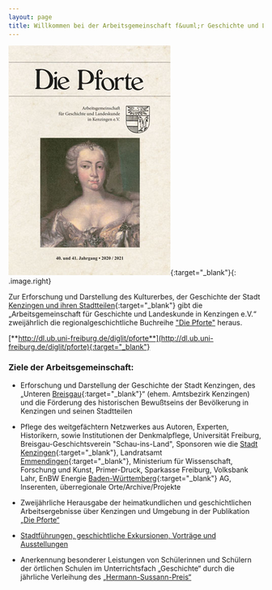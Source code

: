 ```yaml
---
layout: page
title: Willkommen bei der Arbeitsgemeinschaft f&uuml;r Geschichte und Landeskunde in Kenzingen e.V.
---
```




[!["Die Pforte"](assets/images/pforte-2020-2021.jpg)](http://dl.ub.uni-freiburg.de/diglit/pforte){:target="_blank"}{: .image.right}

Zur Erforschung und Darstellung des Kulturerbes, der Geschichte der Stadt [Kenzingen und ihren Stadtteilen](https://osm.org/go/0DLCRNw--?relation=1124273){:target="_blank"} gibt die „Arbeitsgemeinschaft für Geschichte und Landeskunde in Kenzingen e.V.“ zweijährlich die regionalgeschichtliche Buchreihe ["Die Pforte"](pforte.html) heraus.

[**http://dl.ub.uni-freiburg.de/diglit/pforte**](http://dl.ub.uni-freiburg.de/diglit/pforte){:target="_blank"}

### Ziele der Arbeitsgemeinschaft:

-   Erforschung und Darstellung der Geschichte der Stadt Kenzingen, des „Unteren [Breisgau](https://als.wikipedia.org/wiki/Breisgau){:target="_blank"}“ (ehem. Amtsbezirk Kenzingen) und die Förderung des historischen Bewußtseins der Bevölkerung in Kenzingen und seinen Stadtteilen
-   Pflege des weitgef&auml;chtern Netzwerkes aus Autoren, Experten, Historikern, sowie Institutionen der Denkmalpflege, Universit&auml;t Freiburg, Breisgau-Geschichtsverein "Schau-ins-Land", Sponsoren wie die [Stadt Kenzingen](https://www.kenzingen.de/){:target="_blank"}, Landratsamt [Emmendingen](https://osm.org/go/0DKVmy1-?relation=1946117){:target="_blank"}, Ministerium f&uuml;r Wissenschaft, Forschung und Kunst, Primer-Druck, Sparkasse Freiburg, Volksbank Lahr, EnBW Energie [Baden-W&uuml;rttemberg](https://osm.org/go/0DOtyQ-?relation=62611){:target="_blank"} AG, Inserenten, &uuml;berregionale Orte/Archive/Projekte

-   Zweijährliche Herausgabe der heimatkundlichen und geschichtlichen Arbeitsergebnisse über Kenzingen und Umgebung in der Publikation [„Die Pforte“](pforte.html)

-   [Stadtführungen, geschichtliche Exkursionen, Vorträge und Ausstellungen](aktiv.html)

-   Anerkennung besonderer Leistungen von Schülerinnen und Schülern der örtlichen Schulen im Unterrichtsfach „Geschichte“ durch die jährliche Verleihung des [„Hermann-Sussann-Preis“](sussann_preistraeger.html)
